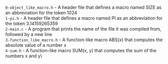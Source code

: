 `0-object_like_macro.h` - A header file that defines a macro named SIZE as an abbreviation for the token 1024\
`1-pi.h` - A header file that defines a macro named PI as an abbreviation for the token 3.14159265359\
`2-main.c` - A program that prints the name of the file it was compiled from, followed by a new line\
`3-function_like_macro.h` - A function-like macro ABS(x) that computes the absolute value of a number x\
`4-sum.h` - A function-like macro SUM(x, y) that computes the sum of the numbers x and y\
